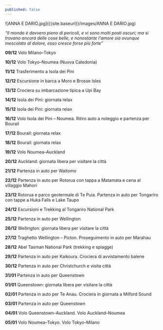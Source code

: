 ```yaml
---
published: false
---
```

![ANNA E DARIO.jpg]({{site.baseurl}}/images/ANNA E DARIO.jpg)

_“Il mondo è davvero pieno di pericoli, e vi sono molti posti oscuri; ma si trovano ancora delle cose belle, e nonostante l'amore sia ovunque mescolato al dolore, esso cresce forse più forte”_


**09/12**       Volo Milano–Tokyo

**10/12**       Volo Tokyo–Noumea (Nuova Caledonia)

**11/12**       Trasferimento a Isola dei Pini

**12/12**       Escursione in barca a Moro e Brosse Isles

**13/12**       Crociera su imbarcazione tipica a Upi Bay

**14/12**       Isola dei Pini: giornata relax         

**15/12**       Isola dei Pini: giornata relax

**16/12**       Volo Isola dei Pini – Noumea. Ritiro auto a noleggio e partenza per Bourail

**17/12**       Bourail: giornata relax

**18/12**       Bourail: giornata relax

**19/12**       Volo Noumea–Auckland

**20/12**       Auckland: giornata libera per visitare la città

**21/12**       Partenza in auto per Waitomo

**22/12**       Partenza in auto per Rotorua con tappa a Matamata e cena al villaggio  Mahori

**23/12**       Rotorua e parco geotermale di Te Puia. Partenza in auto per Tongariro con tappe a Huka Falls e Lake Taupo

**24/12**       Escursioni e Trekking al Tongariro National Park

**25/12**       Partenza in auto per Wellington

**26/12**       Wellington: giornata libera per visitare la città

**27/12**       Traghetto Wellington – Picton. Proseguimento in auto per Marahau 

**28/12**       Abel Tasman National Park (trekking e spiagge)

**29/12**       Partenza in auto per Kaikoura. Crociera di avvistamento balene

**30/12**       Partenza in auto per Christchurch e visita città 

**31/01**       Partenza in auto per Queenstown

**01/01**       Queenstown: giornata libera per visitare la città

**02/01**       Partenza in auto per Te Anau. Crociera in giornata a Milford Sound

**03/01**       Partenza in auto per Queenstown

**04/01**       Volo Queenstown–Auckland. Volo Auckland–Noumea

**05/01**       Volo Noumea–Tokyo. Volo Tokyo–Milano
